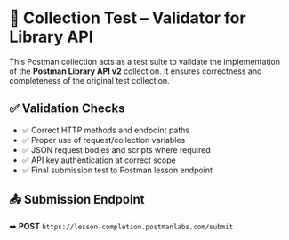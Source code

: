 # 🧪 Collection Test – Validator for Library API

This Postman collection acts as a test suite to validate the implementation of the **Postman Library API v2** collection. It ensures correctness and completeness of the original test collection.

## ✅ Validation Checks

- ✅ Correct HTTP methods and endpoint paths
- ✅ Proper use of request/collection variables
- ✅ JSON request bodies and scripts where required
- ✅ API key authentication at correct scope
- ✅ Final submission test to Postman lesson endpoint

## 📤 Submission Endpoint

➡️ **POST** `https://lesson-completion.postmanlabs.com/submit`


